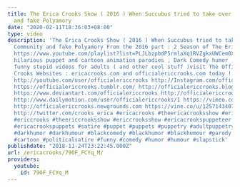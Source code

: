 ```yaml
---
title: The Erica Crooks Show ( 2016 ) When Succubus tried to take over Pride Community
  and fake Polyamory
date: "2020-02-11T18:36:03+08:00"
type: video
description: 'The Erica Crooks Show ( 2016 ) When Succubus tried to take over Pride
  Community and fake Polyamory From the 2016 part : 2 Season of The Erica Crooks Show
  https://www.youtube.com/playlist?list=PLJLbzpbdP5rmlaXq1RVZgkxUWCem0XdW1 For more
  hilarious puppet and cartoon animation parodies , Dark Comedy humor , satires and
  funny stupid videos for adults ( and other cool stuff )visit The Official Erica
  Crooks Websites : ericacrooks.com and officialericcrooks.com today ! http://facebook.com/officialericcrooks
  http://youtube.com/user/officialericcrooks http://Instagram.com/officialericcrooks/
  https://officialericcrooks.tumblr.com/ http://officialericcrooks.blogspot.com/ https://officialericcrooks.wordpress.com
  https://www.deviantart.com/officialericcrooks http://officialericcrooks.newgrounds.com/follow
  http://www.dailymotion.com/user/officialericcrooks/1 https://vimeo.com/officialericcrooks
  http://officialericcrooks.newgrounds.com https://vine.co/u/1257143407999610880 https://www.pinterest.com/officialec1/
  http://twitter.com/crooks_erica #ericacrooks #theericacrooksshow #ericacrooksshow
  #ericcrooks #theericcrooksshow #ericcrooksshow #ericacrookspuppeteer #ericacrookspuppet
  #ericacrookspuppets #satire #puppet #puppets #puppetry #adultpuppetry #darkcomedy
  #darkhumor #darkhumour #blackcomedy #blackhumor #blackhumour #parody #parodies #cartoons
  #cartoon #politicalsatire #funny #comedy #humor #humour #slapstick'
publishdate: "2018-11-24T23:22:45.000Z"
url: /ericacrooks/79OF_FCYq_M/
providers:
  youtube:
    id: 79OF_FCYq_M
---
```


